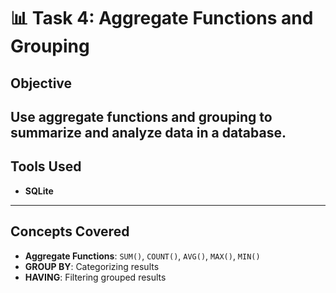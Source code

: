 # 📊 Task 4: Aggregate Functions and Grouping

##  Objective
Use **aggregate functions** and **grouping** to summarize and analyze data in a database.
---

##  Tools Used
- **SQLite** 
---

##  Concepts Covered
- **Aggregate Functions**: `SUM()`, `COUNT()`, `AVG()`, `MAX()`, `MIN()`
- **GROUP BY**: Categorizing results
- **HAVING**: Filtering grouped results
